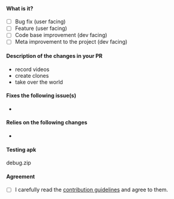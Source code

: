 <!-- Hey there. Thank you so much for improving NewPipe. Please take a moment to fill out the following suggestion on how to structure this PR description. Having roughly the same layout helps everyone considerably :)-->

#### What is it?
- [ ] Bug fix (user facing)
- [ ] Feature (user facing)
- [ ] Code base improvement (dev facing)
- [ ] Meta improvement to the project (dev facing)

#### Description of the changes in your PR
<!-- While bullet points are the norm in this section, feel free to write a text instead if you can't fit it in a list -->
- record videos
- create clones
- take over the world

#### Fixes the following issue(s)
<!-- Also add reddit or other links which are relevant to your change. -->
- 

#### Relies on the following changes
<!-- Delete this if it doesn't apply to you. -->
- 

#### Testing apk
<!-- Ensure that you have your changes on a new branch which has a meaningful name. This name will be used as a suffix for the app ID to allow installing and testing multiple versions of NewPipe. Do NOT name your branches like "patch-0" and "feature-1". For example, if your PR implements a bug fix for comments, an appropriate branch name would be "commentfix". -->
debug.zip

#### Agreement
- [ ] I carefully read the [contribution guidelines](https://github.com/TeamNewPipe/NewPipe/blob/HEAD/.github/CONTRIBUTING.md) and agree to them.
